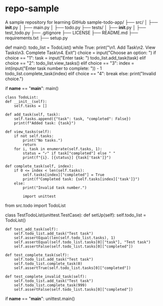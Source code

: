 # repo-sample
A sample repository for learning GitHub
sample-todo-app/
├── src/
│   ├── __init__.py
│   ├── main.py
│   ├── todo.py
├── tests/
│   ├── __init__.py
│   ├── test_todo.py
├── .gitignore
├── LICENSE
├── README.md
├── requirements.txt
├── setup.py

def main():
    todo_list = TodoList()
    while True:
        print("\n1. Add Task\n2. View Tasks\n3. Complete Task\n4. Exit")
        choice = input("Choose an option: ")
        if choice == "1":
            task = input("Enter task: ")
            todo_list.add_task(task)
        elif choice == "2":
            todo_list.view_tasks()
        elif choice == "3":
            index = int(input("Enter task number to complete: ")) - 1
            todo_list.complete_task(index)
        elif choice == "4":
            break
        else:
            print("Invalid choice.")

if __name__ == "__main__":
    main()

    class TodoList:
    def __init__(self):
        self.tasks = []

    def add_task(self, task):
        self.tasks.append({"task": task, "completed": False})
        print(f"Added task: {task}")

    def view_tasks(self):
        if not self.tasks:
            print("No tasks.")
            return
        for i, task in enumerate(self.tasks, 1):
            status = "✓" if task["completed"] else " "
            print(f"{i}. [{status}] {task['task']}")

    def complete_task(self, index):
        if 0 <= index < len(self.tasks):
            self.tasks[index]["completed"] = True
            print(f"Completed task: {self.tasks[index]['task']}")
        else:
            print("Invalid task number.")

            import unittest
from src.todo import TodoList

class TestTodoList(unittest.TestCase):
    def setUp(self):
        self.todo_list = TodoList()

    def test_add_task(self):
        self.todo_list.add_task("Test task")
        self.assertEqual(len(self.todo_list.tasks), 1)
        self.assertEqual(self.todo_list.tasks[0]["task"], "Test task")
        self.assertFalse(self.todo_list.tasks[0]["completed"])

    def test_complete_task(self):
        self.todo_list.add_task("Test task")
        self.todo_list.complete_task(0)
        self.assertTrue(self.todo_list.tasks[0]["completed"])

    def test_complete_invalid_task(self):
        self.todo_list.add_task("Test task")
        self.todo_list.complete_task(999)
        self.assertFalse(self.todo_list.tasks[0]["completed"])

if __name__ == "__main__":
    unittest.main()
